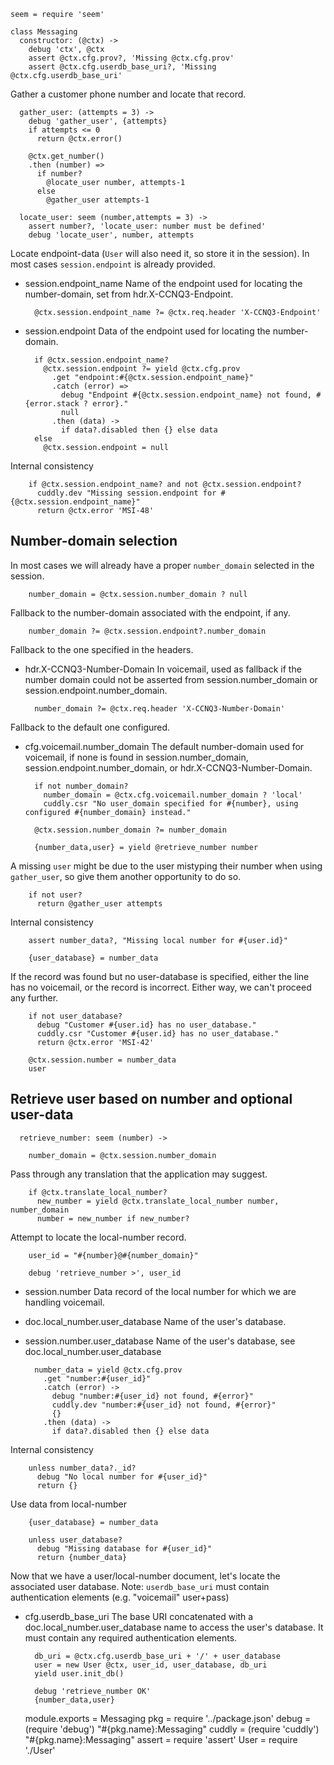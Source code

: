     seem = require 'seem'

    class Messaging
      constructor: (@ctx) ->
        debug 'ctx', @ctx
        assert @ctx.cfg.prov?, 'Missing @ctx.cfg.prov'
        assert @ctx.cfg.userdb_base_uri?, 'Missing @ctx.cfg.userdb_base_uri'

Gather a customer phone number and locate that record.

      gather_user: (attempts = 3) ->
        debug 'gather_user', {attempts}
        if attempts <= 0
          return @ctx.error()

        @ctx.get_number()
        .then (number) =>
          if number?
            @locate_user number, attempts-1
          else
            @gather_user attempts-1

      locate_user: seem (number,attempts = 3) ->
        assert number?, 'locate_user: number must be defined'
        debug 'locate_user', number, attempts

Locate endpoint-data (`User` will also need it, so store it in the session).
In most cases `session.endpoint` is already provided.

* session.endpoint_name Name of the endpoint used for locating the number-domain, set from hdr.X-CCNQ3-Endpoint.

        @ctx.session.endpoint_name ?= @ctx.req.header 'X-CCNQ3-Endpoint'

* session.endpoint Data of the endpoint used for locating the number-domain.

        if @ctx.session.endpoint_name?
          @ctx.session.endpoint ?= yield @ctx.cfg.prov
            .get "endpoint:#{@ctx.session.endpoint_name}"
            .catch (error) =>
              debug "Endpoint #{@ctx.session.endpoint_name} not found, #{error.stack ? error}."
              null
            .then (data) ->
              if data?.disabled then {} else data
        else
          @ctx.session.endpoint = null

Internal consistency

        if @ctx.session.endpoint_name? and not @ctx.session.endpoint?
          cuddly.dev "Missing session.endpoint for #{@ctx.session.endpoint_name}"
          return @ctx.error 'MSI-48'

Number-domain selection
-----------------------

In most cases we will already have a proper `number_domain` selected in the session.

        number_domain = @ctx.session.number_domain ? null

Fallback to the number-domain associated with the endpoint, if any.

        number_domain ?= @ctx.session.endpoint?.number_domain

Fallback to the one specified in the headers.

* hdr.X-CCNQ3-Number-Domain In voicemail, used as fallback if the number domain could not be asserted from session.number_domain or session.endpoint.number_domain.

        number_domain ?= @ctx.req.header 'X-CCNQ3-Number-Domain'

Fallback to the default one configured.

* cfg.voicemail.number_domain The default number-domain used for voicemail, if none is found in session.number_domain, session.endpoint.number_domain, or hdr.X-CCNQ3-Number-Domain.

        if not number_domain?
          number_domain = @ctx.cfg.voicemail.number_domain ? 'local'
          cuddly.csr "No user_domain specified for #{number}, using configured #{number_domain} instead."

        @ctx.session.number_domain ?= number_domain

        {number_data,user} = yield @retrieve_number number

A missing `user` might be due to the user mistyping their number when using `gather_user`, so give them another opportunity to do so.

        if not user?
          return @gather_user attempts

Internal consistency

        assert number_data?, "Missing local number for #{user.id}"

        {user_database} = number_data

If the record was found but no user-database is specified, either the line has no voicemail, or the record is incorrect. Either way, we can't proceed any further.

        if not user_database?
          debug "Customer #{user.id} has no user_database."
          cuddly.csr "Customer #{user.id} has no user_database."
          return @ctx.error 'MSI-42'

        @ctx.session.number = number_data
        user

Retrieve user based on number and optional user-data
----------------------------------------------------

      retrieve_number: seem (number) ->

        number_domain = @ctx.session.number_domain

Pass through any translation that the application may suggest.

        if @ctx.translate_local_number?
          new_number = yield @ctx.translate_local_number number, number_domain
          number = new_number if new_number?

Attempt to locate the local-number record.

        user_id = "#{number}@#{number_domain}"

        debug 'retrieve_number >', user_id

* session.number Data record of the local number for which we are handling voicemail.
* doc.local_number.user_database Name of the user's database.
* session.number.user_database Name of the user's database, see doc.local_number.user_database

        number_data = yield @ctx.cfg.prov
          .get "number:#{user_id}"
          .catch (error) ->
            debug "number:#{user_id} not found, #{error}"
            cuddly.dev "number:#{user_id} not found, #{error}"
            {}
          .then (data) ->
            if data?.disabled then {} else data

Internal consistency

        unless number_data?._id?
          debug "No local number for #{user_id}"
          return {}

Use data from local-number

        {user_database} = number_data

        unless user_database?
          debug "Missing database for #{user_id}"
          return {number_data}

Now that we have a user/local-number document, let's locate the associated user database.
Note: `userdb_base_uri` must contain authentication elements (e.g. "voicemail" user+pass)

* cfg.userdb_base_uri The base URI concatenated with a doc.local_number.user_database name to access the user's database. It must contain any required authentication elements.

        db_uri = @ctx.cfg.userdb_base_uri + '/' + user_database
        user = new User @ctx, user_id, user_database, db_uri
        yield user.init_db()

        debug 'retrieve_number OK'
        {number_data,user}

    module.exports = Messaging
    pkg = require '../package.json'
    debug = (require 'debug') "#{pkg.name}:Messaging"
    cuddly = (require 'cuddly') "#{pkg.name}:Messaging"
    assert = require 'assert'
    User = require './User'
